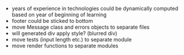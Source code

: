 - years of experience in technologies could be dynamically computed based on year of beginning of learning
- footer could be sticked to bottom
- move Message class and errors objects to separate files
- will generated div apply style? (blurred div)
- move tests (input length etc.) to separate module
- move render functions to separate modules
